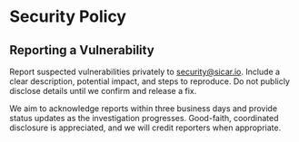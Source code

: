 # Security Policy

## Reporting a Vulnerability

Report suspected vulnerabilities privately to security@sicar.io. Include a clear description, potential impact, and steps to reproduce. Do not publicly disclose details until we confirm and release a fix.

We aim to acknowledge reports within three business days and provide status updates as the investigation progresses. Good-faith, coordinated disclosure is appreciated, and we will credit reporters when appropriate.
